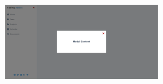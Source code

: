 ![4323425345fhdgkjhf](https://raw.githubusercontent.com/macshion/PicBed/main/images/4323425345fhdgkjhf.png)